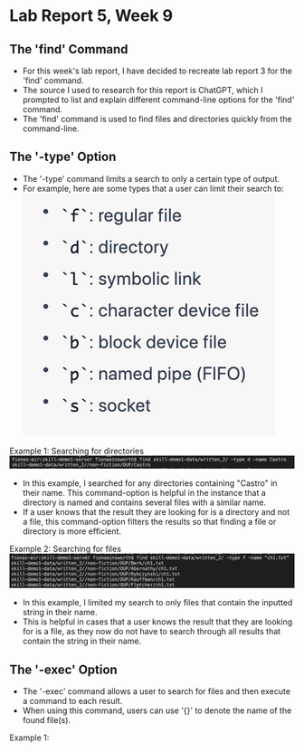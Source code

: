 # Lab Report 5, Week 9

## The 'find' Command

* For this week's lab report, I have decided to recreate lab report 3 for the 'find' command.
* The source I used to research for this report is ChatGPT, which I prompted to list and explain different command-line options for the 'find' command.
* The 'find' command is used to find files and directories quickly from the command-line.

## The '-type' Option

* The '-type' command limits a search to only a certain type of output. 
* For example, here are some types that a user can limit their search to:
![Image](types.png)

Example 1: Searching for directories
![Image](findDir.png)
* In this example, I searched for any directories containing "Castro" in their name. This command-option is helpful in the instance that 
a directory is named and contains several files with a similar name. 
* If a user knows that the result they are looking for is a directory and not a file, this command-option filters the results
so that finding a file or directory is more efficient.

Example 2: Searching for files
![Image](findFile.png)
* In this example, I limited my search to only files that contain the inputted string in their name. 
* This is helpful in cases that a user knows the result that they are looking for is a file, as they now do not have to search through
all results that contain the string in their name.

## The '-exec' Option

* The '-exec' command allows a user to search for files and then execute a command to each result.
* When using this command, users can use '{}' to denote the name of the found file(s).

Example 1: 
